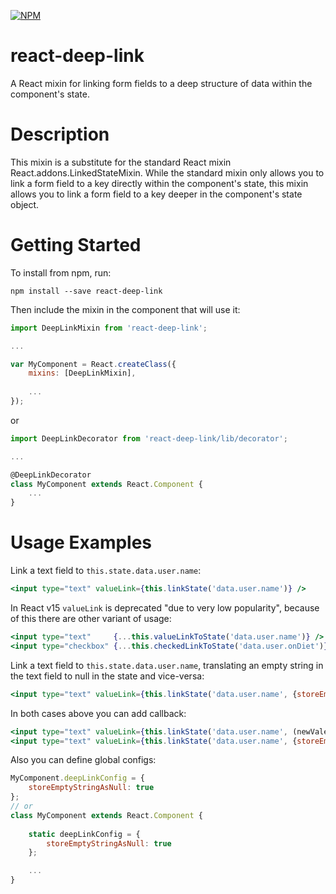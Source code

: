[![NPM](https://nodei.co/npm/react-deep-link.png?downloads=true&downloadRank=true&stars=true)](https://nodei.co/npm/react-deep-link/)

# react-deep-link
A React mixin for linking form fields to a deep structure of data within the component's state.

# Description

This mixin is a substitute for the standard React mixin React.addons.LinkedStateMixin. While the standard mixin only allows you to link a form field to a key directly within the component's state, this mixin allows you to link a form field to a key deeper in the component's state object.

# Getting Started

To install from npm, run:

```npm install --save react-deep-link```

Then include the mixin in the component that will use it:

```js
import DeepLinkMixin from 'react-deep-link';

...

var MyComponent = React.createClass({
	mixins: [DeepLinkMixin],
	
	...
});
```

or

```js
import DeepLinkDecorator from 'react-deep-link/lib/decorator';

...

@DeepLinkDecorator
class MyComponent extends React.Component {
	...
}
```

# Usage Examples #

Link a text field to ```this.state.data.user.name```:
```jsx
<input type="text" valueLink={this.linkState('data.user.name')} />
```

In React v15 `valueLink` is deprecated "due to very low popularity", because of this there are other variant of usage:
```jsx
<input type="text"     {...this.valueLinkToState('data.user.name')} />
<input type="checkbox" {...this.checkedLinkToState('data.user.onDiet')} />
```

Link a text field to ```this.state.data.user.name```, translating an empty string in the text field to null in the state and vice-versa:
```jsx
<input type="text" valueLink={this.linkState('data.user.name', {storeEmptyStringAsNull: true})} />
```

In both cases above you can add callback:
```jsx
<input type="text" valueLink={this.linkState('data.user.name', (newVale) => {...})} />
<input type="text" valueLink={this.linkState('data.user.name', {storeEmptyStringAsNull: true}, (newVale) => {...})} />
```

Also you can define global configs:
```js
MyComponent.deepLinkConfig = {
	storeEmptyStringAsNull: true
};
// or
class MyComponent extends React.Component {
	
	static deepLinkConfig = {
		storeEmptyStringAsNull: true
	};

	...
}
```


